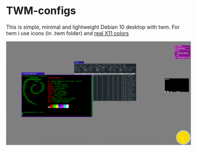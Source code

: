 # TWM-configs
This is simple, minimal and lightweight Debian 10 desktop with twm. For twm i use icons (in .twm folder) and [real X11 colors](https://en.wikipedia.org/wiki/X11_color_names)

![Screenshot](screen.png?raw=true "Clear")
